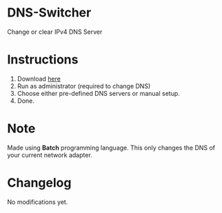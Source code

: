 # DNS-Switcher
Change or clear IPv4 DNS Server

# Instructions
1. Download [here]()
2. Run as administrator (required to change DNS)
3. Choose either pre-defined DNS servers or manual setup.
4. Done.

# Note
Made using **Batch** programming language. This only changes the DNS of your current network adapter.

# Changelog
No modifications yet.
